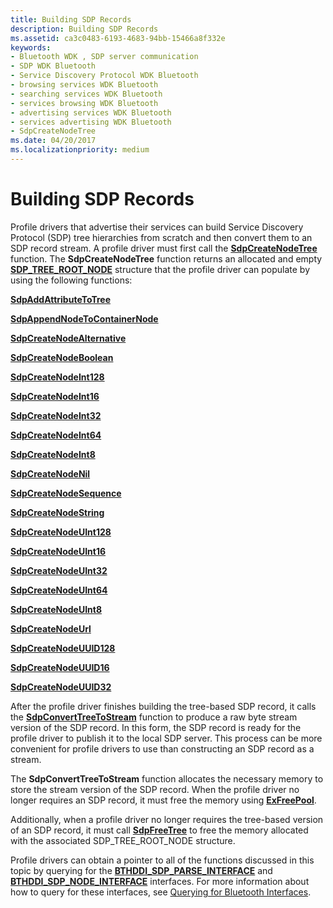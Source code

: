 ```yaml
---
title: Building SDP Records
description: Building SDP Records
ms.assetid: ca3c0483-6193-4683-94bb-15466a8f332e
keywords:
- Bluetooth WDK , SDP server communication
- SDP WDK Bluetooth
- Service Discovery Protocol WDK Bluetooth
- browsing services WDK Bluetooth
- searching services WDK Bluetooth
- services browsing WDK Bluetooth
- advertising services WDK Bluetooth
- services advertising WDK Bluetooth
- SdpCreateNodeTree
ms.date: 04/20/2017
ms.localizationpriority: medium
---
```


# Building SDP Records


Profile drivers that advertise their services can build Service Discovery Protocol (SDP) tree hierarchies from scratch and then convert them to an SDP record stream. A profile driver must first call the [**SdpCreateNodeTree**](/windows-hardware/drivers/ddi/sdplib/nf-sdplib-sdpcreatenodetree) function. The **SdpCreateNodeTree** function returns an allocated and empty [**SDP\_TREE\_ROOT\_NODE**](/windows-hardware/drivers/ddi/sdpnode/ns-sdpnode-_sdp_tree_root_node) structure that the profile driver can populate by using the following functions:

[**SdpAddAttributeToTree**](/windows-hardware/drivers/ddi/sdplib/nf-sdplib-sdpaddattributetotree)

[**SdpAppendNodeToContainerNode**](/windows-hardware/drivers/ddi/sdplib/nf-sdplib-sdpappendnodetocontainernode)

[**SdpCreateNodeAlternative**](/windows-hardware/drivers/ddi/sdplib/nf-sdplib-sdpcreatenodealternative)

[**SdpCreateNodeBoolean**](/windows-hardware/drivers/ddi/sdplib/nf-sdplib-sdpcreatenodeboolean)

[**SdpCreateNodeInt128**](/windows-hardware/drivers/ddi/sdplib/nf-sdplib-sdpcreatenodeint128)

[**SdpCreateNodeInt16**](/windows-hardware/drivers/ddi/sdplib/nf-sdplib-sdpcreatenodeint16)

[**SdpCreateNodeInt32**](/windows-hardware/drivers/ddi/sdplib/nf-sdplib-sdpcreatenodeint32)

[**SdpCreateNodeInt64**](/windows-hardware/drivers/ddi/sdplib/nf-sdplib-sdpcreatenodeint64)

[**SdpCreateNodeInt8**](/windows-hardware/drivers/ddi/sdplib/nf-sdplib-sdpcreatenodeint8)

[**SdpCreateNodeNil**](/windows-hardware/drivers/ddi/sdplib/nf-sdplib-sdpcreatenodenil)

[**SdpCreateNodeSequence**](/windows-hardware/drivers/ddi/sdplib/nf-sdplib-sdpcreatenodesequence)

[**SdpCreateNodeString**](/windows-hardware/drivers/ddi/sdplib/nf-sdplib-sdpcreatenodestring)

[**SdpCreateNodeUInt128**](/windows-hardware/drivers/ddi/sdplib/nf-sdplib-sdpcreatenodeuint128)

[**SdpCreateNodeUInt16**](/windows-hardware/drivers/ddi/sdplib/nf-sdplib-sdpcreatenodeuint16)

[**SdpCreateNodeUInt32**](/windows-hardware/drivers/ddi/sdplib/nf-sdplib-sdpcreatenodeuint32)

[**SdpCreateNodeUInt64**](/windows-hardware/drivers/ddi/sdplib/nf-sdplib-sdpcreatenodeuint64)

[**SdpCreateNodeUInt8**](/windows-hardware/drivers/ddi/sdplib/nf-sdplib-sdpcreatenodeuint8)

[**SdpCreateNodeUrl**](/windows-hardware/drivers/ddi/sdplib/nf-sdplib-sdpcreatenodeurl)

[**SdpCreateNodeUUID128**](/windows-hardware/drivers/ddi/sdplib/nf-sdplib-sdpcreatenodeuuid128)

[**SdpCreateNodeUUID16**](/windows-hardware/drivers/ddi/sdplib/nf-sdplib-sdpcreatenodeuuid16)

[**SdpCreateNodeUUID32**](/windows-hardware/drivers/ddi/sdplib/nf-sdplib-sdpcreatenodeuuid32)

After the profile driver finishes building the tree-based SDP record, it calls the [**SdpConvertTreeToStream**](/windows-hardware/drivers/ddi/bthsdpddi/nc-bthsdpddi-pconverttreetostream) function to produce a raw byte stream version of the SDP record. In this form, the SDP record is ready for the profile driver to publish it to the local SDP server. This process can be more convenient for profile drivers to use than constructing an SDP record as a stream.

The **SdpConvertTreeToStream** function allocates the necessary memory to store the stream version of the SDP record. When the profile driver no longer requires an SDP record, it must free the memory using [**ExFreePool**](/windows-hardware/drivers/ddi/ntddk/nf-ntddk-exfreepool).

Additionally, when a profile driver no longer requires the tree-based version of an SDP record, it must call [**SdpFreeTree**](/windows-hardware/drivers/ddi/sdplib/nf-sdplib-sdpfreetree) to free the memory allocated with the associated SDP\_TREE\_ROOT\_NODE structure.

Profile drivers can obtain a pointer to all of the functions discussed in this topic by querying for the [**BTHDDI\_SDP\_PARSE\_INTERFACE**](/windows-hardware/drivers/ddi/bthsdpddi/ns-bthsdpddi-_bthddi_sdp_parse_interface) and [**BTHDDI\_SDP\_NODE\_INTERFACE**](/windows-hardware/drivers/ddi/bthsdpddi/ns-bthsdpddi-_bthddi_sdp_node_interface) interfaces. For more information about how to query for these interfaces, see [Querying for Bluetooth Interfaces](querying-for-bluetooth-interfaces.md).

 


